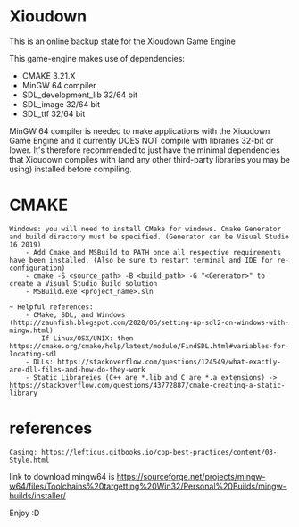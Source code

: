# Xioudown
This is an online backup state for the Xioudown Game Engine

This game-engine makes use of dependencies:
 - CMAKE 3.21.X
 - MinGW 64 compiler
 - SDL_development_lib 32/64 bit
 - SDL_image 32/64 bit
 - SDL_ttf 32/64 bit

MinGW 64 compiler is needed to make applications with the Xioudown Game Engine and it currently
DOES NOT compile with libraries 32-bit or lower. It's therefore recommended to just have the
minimal dependencies that Xioudown compiles with (and any other third-party libraries you may be
using) installed before compiling.

# CMAKE
	Windows: you will need to install CMake for windows. Cmake Generator and build directory must be specified. (Generator can be Visual Studio 16 2019)
		- Add Cmake and MSBuild to PATH once all respective requirements have been installed. (Also be sure to restart terminal and IDE for re-configuration)
		- cmake -S <source_path> -B <build_path> -G "<Generator>" to create a Visual Studio Build solution
		- MSBuild.exe <project_name>.sln

	~ Helpful references:
		- CMake, SDL, and Windows (http://zaunfish.blogspot.com/2020/06/setting-up-sdl2-on-windows-with-mingw.html)
			If Linux/OSX/UNIX: then https://cmake.org/cmake/help/latest/module/FindSDL.html#variables-for-locating-sdl
		- DLLs: https://stackoverflow.com/questions/124549/what-exactly-are-dll-files-and-how-do-they-work
		- Static Librareies (C++ are *.lib and C are *.a extensions) -> https://stackoverflow.com/questions/43772887/cmake-creating-a-static-library

# references
	Casing: https://lefticus.gitbooks.io/cpp-best-practices/content/03-Style.html


link to download mingw64 is https://sourceforge.net/projects/mingw-w64/files/Toolchains%20targetting%20Win32/Personal%20Builds/mingw-builds/installer/

Enjoy :D